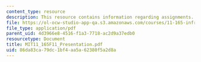 ```yaml
---
content_type: resource
description: This resource contains information regarding assignments.
file: https://ol-ocw-studio-app-qa.s3.amazonaws.com/courses/11-165-infrastructure-and-energy-technology-challenges-fall-2011/86da83ca79dc1bf4aa5a62380f5a2d8a_MIT11_165F11_Presentation.pdf
file_type: application/pdf
parent_uid: 4d3966e8-4516-f1a3-7718-ac2d9a37edb0
resourcetype: Document
title: MIT11_165F11_Presentation.pdf
uid: 86da83ca-79dc-1bf4-aa5a-62380f5a2d8a
---
```

